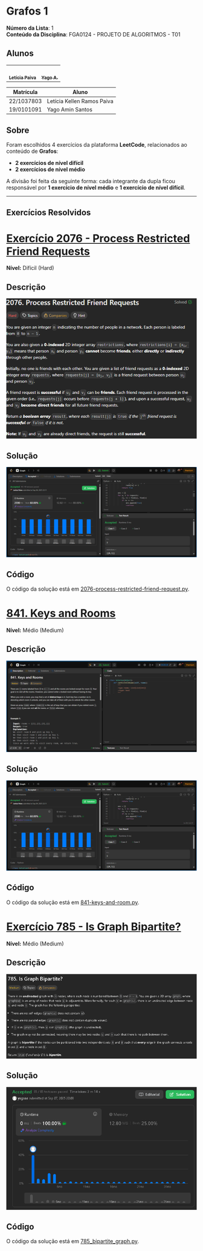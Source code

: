 # Grafos 1

**Número da Lista**: 1  
**Conteúdo da Disciplina**: FGA0124 - PROJETO DE ALGORITMOS - T01  

## Alunos

<div align="center">
<table>
  <tr>
    <td align="center">
      <a href="https://github.com/leticiakrpaiva">
        <img style="border-radius: 50%;" src="https://github.com/leticiakrpaiva.png" width="190;" alt=""/>
        <br /><sub><b>Letícia Paiva</b></sub>
      </a>
    </td>
    <td align="center">
      <a href="https://github.com/Yagoas">
        <img style="border-radius: 50%;" src="https://github.com/Yagoas.png" width="190px;" alt=""/>
        <br /><sub><b>Yago A.</b></sub>
      </a>
    </td>
  </tr>
</table>
</div>

| Matrícula   | Aluno                              |
| ----------- | ---------------------------------- |
| 22/1037803  | Letícia Kellen Ramos Paiva         |
| 19/0101091  | Yago Amin Santos                   |

## Sobre

Foram escolhidos 4 exercícios da plataforma **LeetCode**, relacionados ao conteúdo de **Grafos**:

- **2 exercícios de nível difícil**  
- **2 exercícios de nível médio**  

A divisão foi feita da seguinte forma: cada integrante da dupla ficou responsável por **1 exercício de nível médio** e **1 exercício de nível difícil**.  

---

## Exercícios Resolvidos

# [Exercício 2076 - Process Restricted Friend Requests](https://leetcode.com/problems/process-restricted-friend-requests?envType=problem-list-v2&envId=graph)


**Nível:**  Difícil (Hard)

## Descrição
![Descrição](./assets/descrição2076.png)

## Solução
![Solução](./assets/solução2076.png)

## Código
O código da solução está em [2076-process-restricted-friend-request.py](./exercicios/2076-process-restricted-friend-request.py).

# [841. Keys and Rooms](https://leetcode.com/problems/keys-and-rooms?envType=problem-list-v2&envId=graph)


**Nível:**  Médio (Medium)

## Descrição
![Descrição](./assets/descrição841.png)

## Solução
![Solução](./assets/solução841.png)

## Código
O código da solução está em [841-keys-and-room.py](./exercicios/841-keys-and-room.py).

# [Exercício 785 - Is Graph Bipartite?](https://leetcode.com/problems/is-graph-bipartite/description/)

**Nível:**  Médio (Medium)

## Descrição
![Descrição](./assets/descrição785.png)

## Solução
![Solução](./assets/solução785.png)

## Código
O código da solução está em [785_bipartite_graph.py](./exercicios/785_bipartite_graph.py).